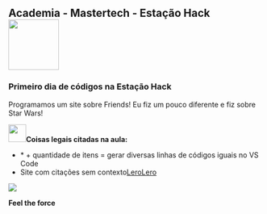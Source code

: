 <nav>
  <h1>Academia - Mastertech - Estação Hack  <img src="https://ftp.mastertech.com.br/Nginx-Fancyindex-Theme/Nginx-Fancyindex-Theme-light/estacao-logo.png"  width="100"  /></h1>
</nav>
  
<h3>Primeiro dia de códigos na Estação Hack </h3>
<p>Programamos um site sobre Friends! Eu fiz um pouco diferente e fiz sobre Star Wars!</p>

<b><img src="https://media.giphy.com/media/dwDhATtza3TtS/source.gif"  width="35"  />Coisas legais citadas na aula:</b>

<ul>
  <li> * + quantidade de itens = gerar diversas linhas de códigos iguais no VS Code </li>
  <li> Site com citações sem contexto<a href= "lerolero.com">LeroLero</a>
</ul>


<footer>
 
<img src="https://media.giphy.com/media/SHppUTMNewZwc/source.gif"  />
  
<b>Feel the force</b>
  

</footer>
